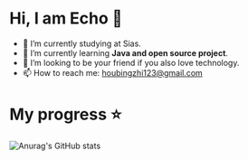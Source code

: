 # Hi, I am Echo 👋




- 🔭 I’m currently studying at Sias.
- 🌱 I’m currently learning **Java and open source project**.
- 👯 I’m looking to be your friend if you also love technology.
- 📫 How to reach me: houbingzhi123@gmail.com

# My progress ⭐
![Anurag's GitHub stats](https://github-readme-stats.vercel.app/api?username=LookSin&show_icons=true&theme=radical)




